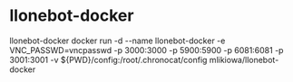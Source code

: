 # llonebot-docker
 llonebot-docker
 docker run -d --name llonebot-docker -e VNC_PASSWD=vncpasswd -p 3000:3000 -p 5900:5900 -p 6081:6081 -p 3001:3001 -v ${PWD}/config:/root/.chronocat/config mlikiowa/llonebot-docker